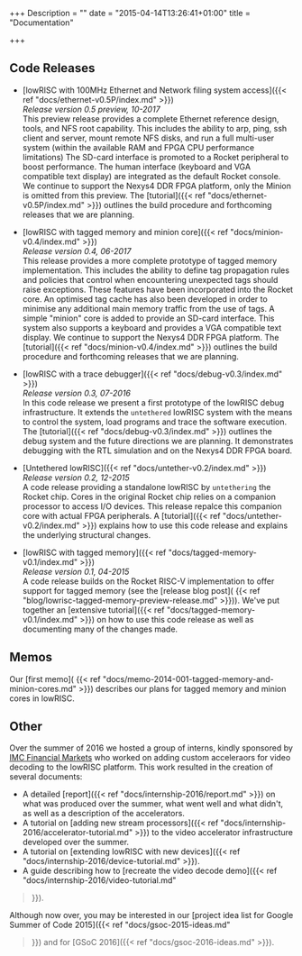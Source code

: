 +++
Description = ""
date = "2015-04-14T13:26:41+01:00"
title = "Documentation"

+++

## Code Releases

* [lowRISC with 100MHz Ethernet and Network filing system access]({{< ref "docs/ethernet-v0.5P/index.md" >}})
<br>*Release version 0.5 preview, 10-2017*
<br>This preview release provides a complete Ethernet reference design, tools, and NFS root capability.
This includes the ability to arp, ping, ssh client and server, mount remote NFS disks, and run a full multi-user system (within the available RAM and FPGA CPU performance limitations)
The SD-card interface is promoted to a Rocket peripheral to boost performance.
The human interface (keyboard and VGA compatible text display) are integrated as the default Rocket console.
We continue to support the Nexys4 DDR FPGA platform, only the Minion is omitted from this preview.
The [tutorial]({{< ref "docs/ethernet-v0.5P/index.md" >}})
outlines the build procedure and forthcoming releases that we are
planning.

* [lowRISC with tagged memory and minion core]({{< ref "docs/minion-v0.4/index.md" >}})
<br>*Release version 0.4, 06-2017*
<br>This release provides a more complete prototype of tagged memory implementation.
This includes the ability to define tag propagation rules and policies that control when encountering unexpected tags should raise exceptions.
These features have been incorporated into the Rocket core.
An optimised tag cache has also been developed in order to minimise any additional main memory traffic from the use of tags.
A simple "minion" core is added to provide an SD-card interface.
This system also supports a keyboard and provides a VGA compatible text display.
We continue to support the Nexys4 DDR FPGA platform.
The [tutorial]({{< ref "docs/minion-v0.4/index.md" >}})
outlines the build procedure and forthcoming releases that we are
planning.

* [lowRISC with a trace debugger]({{< ref "docs/debug-v0.3/index.md" >}})
<br>*Release version 0.3, 07-2016*
<br>In this code release we present a first prototype of the lowRISC debug
infrastructure. It extends the `untethered` lowRISC system with the
means to control the system, load programs and trace the software
execution. The [tutorial]({{< ref "docs/debug-v0.3/index.md" >}})
outlines the debug system and the future directions we are
planning. It demonstrates debugging with the RTL simulation and on
the Nexys4 DDR FPGA board.

* [Untethered lowRISC]({{< ref "docs/untether-v0.2/index.md" >}})
<br>*Release version 0.2, 12-2015*
<br>A code release providing a standalone lowRISC by `untethering` the Rocket chip.
Cores in the original Rocket chip relies on a  companion processor to access I/O devices.
This release repalce this companion core with actual FPGA peripherals.
A [tutorial]({{< ref "docs/untether-v0.2/index.md" >}}) explains how to use this code release and explains the underlying structural changes.

* [lowRISC with tagged memory]({{< ref "docs/tagged-memory-v0.1/index.md" >}})
<br> *Release version 0.1, 04-2015*
<br>A code release builds on the Rocket RISC-V implementation to offer
support for tagged memory (see the [release blog post](
{{< ref "blog/lowrisc-tagged-memory-preview-release.md" >}})). We've put together an
[extensive tutorial]({{< ref "docs/tagged-memory-v0.1/index.md" >}}) on how to use this
code release as well as documenting many of the changes made.

## Memos

Our [first memo](
{{< ref "docs/memo-2014-001-tagged-memory-and-minion-cores.md" >}}) describes our
plans for tagged memory and minion cores in lowRISC.

## Other

Over the summer of 2016 we hosted a group of interns, kindly sponsored by [IMC 
Financial Markets](http://www.imc.nl) who worked on adding custom acceleraors 
for video decoding to the lowRISC platform. This work resulted in the creation 
of several documents:

* A detailed [report]({{< ref "docs/internship-2016/report.md" >}}) on what 
was produced over the summer, what went well and what didn't, as well as a 
description of the accelerators.
* A tutorial on [adding new stream processors]({{< ref 
"docs/internship-2016/accelerator-tutorial.md" >}}) to the video accelerator 
infrastructure developed over the summer.
* A tutorial on [extending lowRISC with new devices]({{< ref 
"docs/internship-2016/device-tutorial.md" >}}).
* A guide describing how to [recreate the video decode demo]({{< ref 
"docs/internship-2016/video-tutorial.md" 
>}}).


Although now over, you may be interested in our [project
idea list for Google Summer of Code 2015]({{< ref "docs/gsoc-2015-ideas.md" 
>}}) and for [GSoC 2016]({{< ref "docs/gsoc-2016-ideas.md" >}}).


